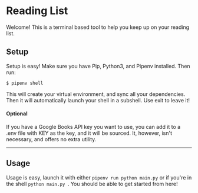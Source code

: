 # Reading List
Welcome! This is a terminal based tool to help you keep up on your reading list.

## Setup
Setup is easy! Make sure you have Pip, Python3, and Pipenv installed. Then run:
```shell script
$ pipenv shell
```
This will create your virtual environment, and sync all your dependencies. Then it will automatically launch your shell 
in a subshell. Use exit to leave it! 

#### Optional
If you have a Google Books API key you want to use, you can add it to a .env file with KEY as the key, and it will be
sourced. It, however, isn't necessary, and offers no extra utility.
___

## Usage
Usage is easy, launch it with either `pipenv run python main.py` or if you're in the shell `python main.py `. You 
should be able to get started from here! 
